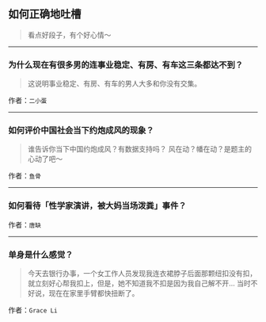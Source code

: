 ## 如何正确地吐槽

> 看点好段子，有个好心情～


 
---

### 为什么现在有很多男的连事业稳定、有房、有车这三条都达不到？

> 这说明事业稳定、有房、有车的男人大多和你没有交集。


作者：`二小蛋`

---

### 如何评价中国社会当下约炮成风的现象？

> 谁告诉你当下中国约炮成风？有数据支持吗？
> 风在动？幡在动？是题主的心动了吧～


作者：`鱼骨`

---

### 如何看待「性学家演讲，被大妈当场泼粪」事件？

> 


作者：`唐缺`

---

### 单身是什么感觉？

> 今天去银行办事，一个女工作人员发现我连衣裙脖子后面那颗纽扣没有扣，就立刻好心帮我扣上，但是，她不知道我不扣是因为我自己解不开…
> 当时不好说，现在在家里手臂都快扭断了。


作者：`Grace Li`